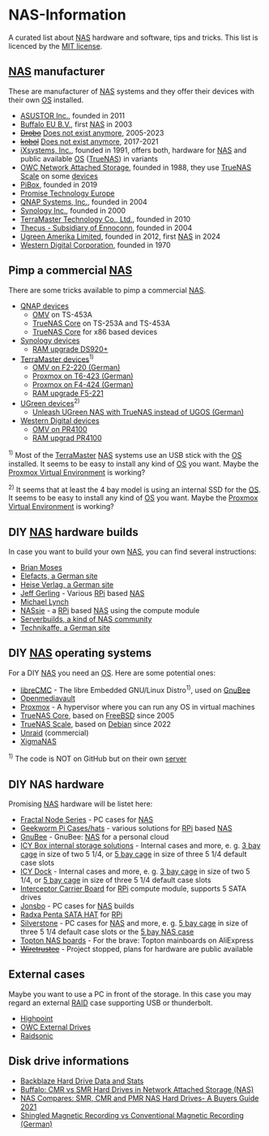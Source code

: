 # NAS-Information

A curated list about [NAS][info_nas] hardware and software, tips and tricks. This list is licenced by the [MIT license][license_mit].

<!-- Common (NAS) infos -->

[info_nas]: https://en.wikipedia.org/wiki/Network-attached_storage
[info_operating_system]: https://en.wikipedia.org/wiki/Operating_system
[info_raid]: https://en.wikipedia.org/wiki/RAID
[license_mit]: ./LICENSE

## [NAS][info_nas] manufacturer

These are manufacturer of [NAS][info_nas] systems and they offer their devices with their own [OS][info_operating_system] installed.

- [ASUSTOR Inc.][nas_asustor], founded in 2011
- [Buffalo EU B.V.][nas_buffalo], first [NAS][info_nas] in 2003
- ~~[Drobo][nas_drobo]~~ [Does not exist anymore][nas_drobo_ex], 2005-2023
- ~~[kobol][nas_kobol]~~ [Does not exist anymore][nas_kobol_ex], 2017-2021
- [iXsystems, Inc.][nas_ixsystems], founded in 1991, offers both, hardware for [NAS][info_nas] and public available [OS][info_operating_system] ([TrueNAS][nas_ixsystems_truenas]) in variants
- [OWC Network Attached Storage][nas_owc], founded in 1988, they use [TrueNAS Scale][os_truenas_scale] on some [devices][nas_owc_jupiter_mini]
- [PiBox][nas_pibox], founded in 2019
- [Promise Technology Europe][nas_promise]
- [QNAP Systems, Inc.][nas_qnap], founded in 2004
- [Synology Inc.][nas_synology], founded in 2000
- [TerraMaster Technology Co., Ltd.][nas_terra_master], founded in 2010
- [Thecus - Subsidiary of Ennoconn][nas_thecus], founded in 2004
- [Ugreen Amerika Limited][nas_ugreen], founded in 2012, first [NAS][info_nas] in 2024
- [Western Digital Corporation][nas_western_digital], founded in 1970

<!-- NAS Manufacturers -->

[nas_asustor]: https://www.asustor.com/
[nas_buffalo]: https://www.buffalo-technology.com/products/?tab=nas
[nas_drobo]: https://www.drobo.com/
[nas_drobo_ex]: https://en.wikipedia.org/wiki/Drobo
[nas_ixsystems]: https://www.truenas.com/
[nas_ixsystems_truenas]: https://en.wikipedia.org/wiki/TrueNAS
[nas_kobol]: https://kobol.io/
[nas_kobol_ex]: https://blog.kobol.io/2021/08/25/we-are-pulling-the-plug/
[nas_owc]: https://www.owc.com/
[nas_owc_jupiter_mini]: https://www.owc.com/solutions/jupiter-mini
[nas_pibox]: https://pibox.io/
[nas_promise]: https://www.promise.com/
[nas_qnap]: https://www.qnap.com/
[nas_synology]: https://www.synology.com/
[nas_terra_master]: https://www.terra-master.com/
[nas_thecus]: https://www.thecus.com/
[nas_ugreen]: https://nas.ugreen.com/
[nas_western_digital]: https://www.westerndigital.com/

## Pimp a commercial [NAS][info_nas]

There are some tricks available to pimp a commercial [NAS][info_nas].

- [QNAP devices][nas_qnap]
  - [OMV][tweak_qnap_omv] on TS-453A
  - [TrueNAS Core][tweak_qnap] on TS-253A and TS-453A
  - [TrueNAS Core][tweak_qnap_x86] for x86 based devices
- [Synology devices][nas_synology]
  - [RAM upgrade DS920+][tweak_synology_ds920p_ram]
- [TerraMaster devices][nas_terra_master]<sup>1)</sup>
  - [OMV on F2-220 (German)][tweak_terra_master_f2_220_omv]
  - [Proxmox on T6-423 (German)][tweak_terra_master_t6_423]
  - [Proxmox on F4-424 (German)][tweak_terra_master_f4-424]
  - [RAM upgrade F5-221][tweak_terra_master_f5_221_ram]
- [UGreen devices][nas_ugreen]<sup>2)</sup>
  - [Unleash UGreen NAS with TrueNAS instead of UGOS (German)][tweak_ugreen_truenas]
- [Western Digital devices][nas_western_digital]
  - [OMV on PR4100][tweak_western_digital_pr4100_omv]
  - [RAM upgrad PR4100][tweak_western_digital_pr4100_ram]

<sup>1)</sup> Most of the [TerraMaster][nas_terra_master] [NAS][info_nas] systems use an USB stick with the [OS][info_operating_system] installed. It seems to be easy to install any kind of [OS][info_operating_system] you want. Maybe the [Proxmox Virtual Environment][os_proxmox] is working?

<sup>2)</sup> It seems that at least the 4 bay model is using an internal SSD for the [OS][info_operating_system]. It seems to be easy to install any kind of [OS][info_operating_system] you want. Maybe the [Proxmox Virtual Environment][os_proxmox] is working?

<!-- NAS tweaks -->

[tweak_qnap]: https://www.truenas.com/community/threads/installing-truenas-on-qnap-devices.91484/
[tweak_qnap_omv]: https://forum.qnapclub.de/blog/entry/602-alternatives-betriebssystem-backup-mit-openmediavault-auf-einem-qnap-nas/
[tweak_qnap_x86]: https://nascompares.com/2022/09/21/how-to-install-truenas-core-on-a-qnap-nas/
[tweak_synology_ds920p_ram]: https://www.youtube.com/watch?v=3Ls5E5uTzVU
[tweak_terra_master_f2_220_omv]: https://www.bachmann-lan.de/terramaster-f2-220-nas-mit-openmediavault/
[tweak_terra_master_f4-424]: https://www.youtube.com/watch?v=IattZevg7xY
[tweak_terra_master_f5_221_ram]: https://www.youtube.com/watch?v=hk_wPRqOSKE
[tweak_terra_master_t6_423]: https://www.youtube.com/watch?v=OMAgRPBngZI
[tweak_ugreen_truenas]: https://www.youtube.com/watch?v=BWNH_JzMNPc
[tweak_western_digital_pr4100_omv]: https://forum.openmediavault.org/index.php?thread/37009-can-i-install-omv-on-a-wd-nas/
[tweak_western_digital_pr4100_ram]: https://www.youtube.com/watch?v=rMvw9gGN7dc

## DIY [NAS][info_nas] hardware builds

In case you want to build your own [NAS][info_nas], you can find several instructions:

- [Brian Moses][builder_brian_moses]
- [Elefacts, a German site][builder_elefacts]
- [Heise Verlag, a German site][builder_heise]
- [Jeff Gerling][builder_jeff_gerling] - Various [RPi][hardware_raspberry_pi] based [NAS][info_nas]
- [Michael Lynch][builder_michael_lynch]
- [NASsie][builder_nassie] - a [RPi][hardware_raspberry_pi] based [NAS][info_nas] using the compute module
- [Serverbuilds, a kind of NAS community][builder_server_builds]
- [Technikaffe, a German site][builder_technikaffe]

<!-- DIY NAS builds -->

[builder_brian_moses]: https://blog.briancmoses.com/categories/diy-nas/
[builder_elefacts]: https://www.elefacts.de/kategorie-nas_hardware-1
[builder_heise]: https://www.heise.de/preisvergleich/?cat=WL-1682454&hocid=ct
[builder_jeff_gerling]: https://www.jeffgeerling.com/
[builder_michael_lynch]: https://mtlynch.io/building-a-vm-homelab/
[builder_nassie]: https://github.com/CyberLeader3000/NASsie
[builder_server_builds]: https://www.serverbuilds.net/
[builder_technikaffe]: https://www.technikaffe.de/nas-eigenbau/

## DIY [NAS][info_nas] operating systems

For a DIY [NAS][info_nas] you need an [OS][info_operating_system]. Here are some potential ones:

- [libreCMC][os_librecmc] - The libre Embedded GNU/Linux Distro<sup>1)</sup>, used on [GnuBee][hardware_gnubee]
- [Openmediavault][os_omv]
- [Proxmox][os_proxmox] - A hypervisor where you can run any OS in virtual machines
- [TrueNAS Core][os_truenas_core], based on [FreeBSD][os_freebsd] since 2005
- [TrueNAS Scale][os_truenas_scale], based on [Debian][os_debian] since 2022
- [Unraid][os_unraid] (commercial)
- [XigmaNAS][os_xigmanas]

<sup>1)</sup> The code is NOT on GitHub but on their own [server][os_librecmc_repos]

<!-- NAS operating systems -->

[os_debian]: https://www.debian.org/
[os_freebsd]: https://www.freebsd.org/
[os_librecmc]: https://librecmc.org/
[os_librecmc_repos]: https://gogs.librecmc.org/libreCMC
[os_omv]: https://www.openmediavault.org/
[os_proxmox]: https://www.proxmox.com/
[os_truenas_core]: https://www.truenas.com/truenas-core/
[os_truenas_scale]: https://www.truenas.com/download-truenas-scale/
[os_unraid]: https://unraid.net/
[os_xigmanas]: https://xigmanas.com/xnaswp/

## DIY NAS hardware

Promising [NAS][info_nas] hardware will be listet here:

- [Fractal Node Series][hardware_fractal_node] - PC cases for [NAS][info_nas]
- [Geekworm Pi Cases/hats][hardware_geekworm_rpi] - various solutions for [RPi][hardware_raspberry_pi] based [NAS][info_nas]
- [GnuBee][hardware_gnubee] - GnuBee: [NAS][info_nas] for a personal cloud
- [ICY Box internal storage solutions][hardware_icybox_internal_storage] - Internal cases and more, e. g. [3 bay cage][hardware_icybox_cage_3] in size of two 5 1/4, or [5 bay cage][hardware_icybox_cage_5] in size of three 5 1/4 default case slots
- [ICY Dock][hardware_icydock] - Internal cases and more, e. g. [3 bay cage][hardware_icydock_cage_3] in size of two 5 1/4, or [5 bay cage][hardware_icydock_cage_5] in size of three 5 1/4 default case slots
- [Interceptor Carrier Board][hardware_axzez_interceptor] for [RPi][hardware_raspberry_pi] compute module, supports 5 SATA drives
- [Jonsbo][hardware_jonsbo] - PC cases for [NAS][info_nas] builds
- [Radxa Penta SATA HAT][hardware_radxa sata hat] for [RPi][hardware_raspberry_pi]
- [Silverstone][hardware_silverstone] - PC cases for [NAS][info_nas] and more, e. g. [5 bay cage][hardware_silverstone_cage_5] in size of three 5 1/4 default case slots or the [5 bay NAS case][hardware_silverstone_nas_case]
- [Topton NAS boards][hardware_topton] - For the brave: Topton mainboards on AliExpress
- ~~[Wiretrustee][hardware_wiretrustee_ex]~~ - Project stopped, plans for hardware are public available

<!-- DIY NAS hardware -->

[hardware_axzez_interceptor]: https://www.axzez.com/axzez-circuit-boards
[hardware_fractal_node]: https://www.fractal-design.com/de/products/cases/node/
[hardware_geekworm_rpi]: https://geekworm.com/search?type=product&q=NAS
[hardware_gnubee]: http://gnubee.org/
[hardware_icybox_cage_3]: https://dev.icybox.de/product/interne_speicherloesungen/IB-573SSK-12G
[hardware_icybox_cage_5]: https://dev.icybox.de/product/interne_speicherloesungen/IB-575SSK-12G
[hardware_icybox_internal_storage]: https://dev.icybox.de/products/interne_speicherloesungen
[hardware_icydock]: https://global.icydock.com/
[hardware_icydock_cage_3]: https://global.icydock.com/product_58.html
[hardware_icydock_cage_5]: https://global.icydock.com/product_65.html
[hardware_jonsbo]: https://www.jonsbo.com/en/product/ComputerCase/NASMotherboardSeries.html
[hardware_radxa sata hat]: https://radxa.com/products/accessories/penta-sata-hat/
[hardware_raspberry_pi]: https://www.raspberrypi.com/
[hardware_silverstone]: https://www.silverstonetek.com/
[hardware_silverstone_cage_5]: https://www.silverstonetek.com/en/product/info/storage/FS305-12G/
[hardware_silverstone_nas_case]: https://www.silverstonetek.com/en/product/info/computer-chassis/CS351/
[hardware_topton]: https://www.aliexpress.com/w/wholesale-topton-nas-board.html?spm=a2g0o.home.search.0
[hardware_wiretrustee_ex]: https://github.com/wiretrustee/cm4-sata-board

## External cases

Maybe you want to use a PC in front of the storage. In this case you may regard an external [RAID][info_raid] case supporting USB or thunderbolt.

- [Highpoint][hardware_highpoint]
- [OWC External Drives][hardware_owc]
- [Raidsonic][hardware_raidsonic]

<!-- DIY NAS hardware -->

[hardware_highpoint]: https://www.highpoint-tech.com/raid-storage-enclosures
[hardware_owc]: https://www.owc.com/solutions/external-drives
[hardware_raidsonic]: https://icybox.de/en/product-list.php?id=1

## Disk drive informations

- [Backblaze Hard Drive Data and Stats][info_backblaze_hdd]
- [Buffalo: CMR vs SMR Hard Drives in Network Attached Storage (NAS)][info_buffalo_cmr_smr]
- [NAS Compares: SMR, CMR and PMR NAS Hard Drives- A Buyers Guide 2021][info_nas_disk_drives]
- [Shingled Magnetic Recording vs Conventional Magnetic Recording (German)][info_smr_vs_cmr]

<!-- Common (NAS) infos -->

[info_backblaze_hdd]: https://www.backblaze.com/b2/hard-drive-test-data.html
[info_buffalo_cmr_smr]: https://www.buffalotech.com/resources/cmr-vs-smr-hard-drives-in-network-attached-storage-nas-msp
[info_nas_disk_drives]: https://nascompares.com/2021/04/22/smr-cmr-and-pmr-nas-hard-drives-a-buyers-guide-2021/
[info_smr_vs_cmr]: https://www.elefacts.de/test-160-nas_festplatten_mit_smr_oder_cmr_ein_ueberblick_im_jahr_2021
